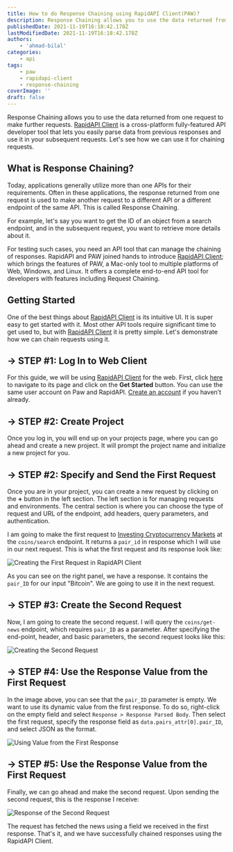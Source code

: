 ```yaml
---
title: How to do Response Chaining using RapidAPI Client(PAW)?
description: Response Chaining allows you to use the data returned from one request to make further requests.
publishedDate: 2021-11-19T16:18:42.178Z
lastModifiedDate: 2021-11-19T16:18:42.178Z
authors:
    - 'ahmad-bilal'
categories:
    - api
tags:
    - paw
    - rapidapi-client
    - response-chaining
coverImage: ''
draft: false
---
```


<Lead>

Response Chaining allows you to use the data returned from one request to make further requests. [RapidAPI Client](https://RapidAPI.com/products/api-design?utm_source=RapidAPI.com/guides&utm_medium=DevRel&utm_campaign=DevRel) is a cross-platform fully-featured API developer tool that lets you easily parse data from previous responses and use it in your subsequent requests. Let's see how we can use it for chaining requests.

</Lead>

## What is Response Chaining?

Today, applications generally utilize more than one APIs for their requirements. Often in these applications, the response returned from one request is used to make another request to a different API or a different endpoint of the same API. This is called Response Chaining.

For example, let's say you want to get the ID of an object from a search endpoint, and in the subsequent request, you want to retrieve more details about it.

For testing such cases, you need an API tool that can manage the chaining of responses. RapidAPI and PAW joined hands to introduce [RapidAPI Client](https://RapidAPI.com/products/api-design?utm_source=RapidAPI.com/guides&utm_medium=DevRel&utm_campaign=DevRel); which brings the features of PAW, a Mac-only tool to multiple platforms of Web, Windows, and Linux. It offers a complete end-to-end API tool for developers with features including Request Chaining.

## Getting Started

One of the best things about [RapidAPI Client](https://RapidAPI.com/products/api-design?utm_source=RapidAPI.com/guides&utm_medium=DevRel&utm_campaign=DevRel) is its intuitive UI. It is super easy to get started with it. Most other API tools require significant time to get used to, but with [RapidAPI Client](https://RapidAPI.com/products/api-design?utm_source=RapidAPI.com/guides&utm_medium=DevRel&utm_campaign=DevRel) it is pretty simple. Let's demonstrate how we can chain requests using it.

## → STEP #1: Log In to Web Client

For this guide, we will be using [RapidAPI Client](https://RapidAPI.com/products/api-design?utm_source=RapidAPI.com/guides&utm_medium=DevRel&utm_campaign=DevRel) for the web. First, click [here](https://rapidapi.com/products/api-design/?utm_source=RapidAPI.com/guides&utm_medium=DevRel&utm_campaign=DevRel) to navigate to its page and click on the **Get Started** button. You can use the same user account on Paw and RapidAPI. [Create an account](https://RapidAPI.com/auth/sign-up?utm_source=RapidAPI.com/guides&utm_medium=DevRel&utm_campaign=DevRel) if you haven’t already.

## → STEP #2: Create Project

Once you log in, you will end up on your projects page, where you can go ahead and create a new project. It will prompt the project name and initialize a new project for you.

## → STEP #2: Specify and Send the First Request

Once you are in your project, you can create a new request by clicking on the **+** button in the left section. The left section is for managing requests and environments. The central section is where you can choose the type of request and URL of the endpoint, add headers, query parameters, and authentication.

I am going to make the first request to [Investing Cryptocurrency Markets](https://rapidapi.com/apidojo/api/investing-cryptocurrency-markets/?utm_source=RapidAPI.com/guides&utm_medium=DevRel&utm_campaign=DevRel) at the `coins/search` endpoint. It returns a `pair_id` in response which I will use in our next request. This is what the first request and its response look like:

![Creating the First Request in RapidAPI Client](https://raw.githubusercontent.com/RapidAPI/DevRel-Stack-Data/production/guides/posts/response-chaining/images/first-request.png)

As you can see on the right panel, we have a response. It contains the `pair_ID` for our input "Bitcoin". We are going to use it in the next request.

## → STEP #3: Create the Second Request

Now, I am going to create the second request. I will query the `coins/get-news` endpoint, which requires `pair_ID` as a parameter. After specifying the end-point, header, and basic parameters, the second request looks like this:

![Creating the Second Request](https://raw.githubusercontent.com/RapidAPI/DevRel-Stack-Data/production/guides/posts/response-chaining/images/second-request.png)

## → STEP #4: Use the Response Value from the First Request

In the image above, you can see that the `pair_ID` parameter is empty. We want to use its dynamic value from the first response. To do so, right-click on the empty field and select `Response > Response Parsed Body`. Then select the first request, specify the response field as `data.pairs_attr[0].pair_ID`, and select JSON as the format.

![Using Value from the First Response](https://raw.githubusercontent.com/RapidAPI/DevRel-Stack-Data/production/guides/posts/response-chaining/images/dynamic-value.png)

## → STEP #5: Use the Response Value from the First Request

Finally, we can go ahead and make the second request. Upon sending the second request, this is the response I receive:

![Response of the Second Request](https://raw.githubusercontent.com/RapidAPI/DevRel-Stack-Data/production/guides/posts/response-chaining/images/second-response.png)

The request has fetched the news using a field we received in the first response. That's it, and we have successfully chained responses using the RapidAPI Client.
